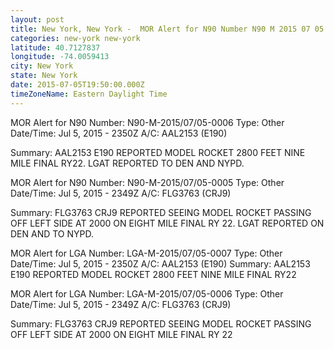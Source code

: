 ```yaml
---
layout: post
title: New York, New York -  MOR Alert for N90 Number N90 M 2015 07 05 0006 Type Other Date
categories: new-york new-york
latitude: 40.7127837
longitude: -74.0059413
city: New York
state: New York
date: 2015-07-05T19:50:00.000Z
timeZoneName: Eastern Daylight Time
---
```















MOR Alert for N90
Number: N90-M-2015/07/05-0006
Type: Other
Date/Time: Jul 5, 2015 - 2350Z
A/C: AAL2153 (E190)

Summary: AAL2153 E190 REPORTED MODEL ROCKET 2800 FEET NINE MILE FINAL RY22. LGAT REPORTED TO DEN AND NYPD. 


MOR Alert for N90
Number: N90-M-2015/07/05-0005
Type: Other
Date/Time: Jul 5, 2015 - 2349Z
A/C: FLG3763 (CRJ9)

Summary: FLG3763 CRJ9 REPORTED SEEING MODEL ROCKET PASSING OFF LEFT SIDE AT 2000 ON EIGHT MILE FINAL RY 22. LGAT REPORTED ON DEN AND TO NYPD. 


MOR Alert for LGA
Number: LGA-M-2015/07/05-0007
Type: Other
Date/Time: Jul 5, 2015 - 2350Z
A/C: AAL2153 (E190)
Summary: AAL2153 E190 REPORTED MODEL ROCKET 2800 FEET NINE MILE FINAL RY22 



MOR Alert for LGA
Number: LGA-M-2015/07/05-0006
Type: Other
Date/Time: Jul 5, 2015 - 2349Z
A/C: FLG3763 (CRJ9)

Summary: FLG3763 CRJ9 REPORTED SEEING MODEL ROCKET PASSING OFF LEFT SIDE AT 2000 ON EIGHT MILE FINAL RY 22 

